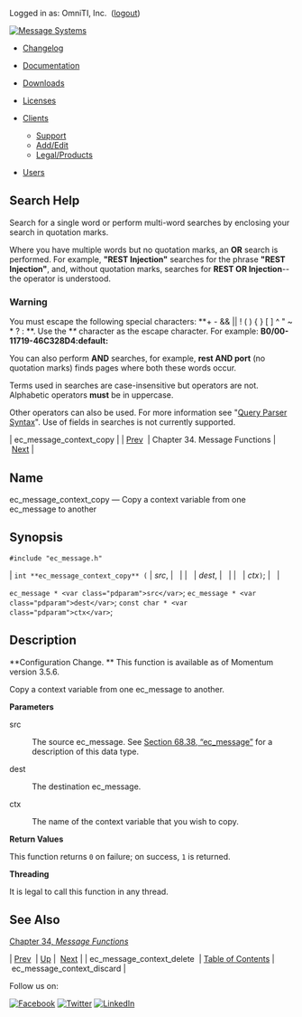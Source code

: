 Logged in as: OmniTI, Inc.  ([logout](https://support.messagesystems.com/logout.php))

[![Message Systems](https://support.messagesystems.com/images/ms-white205.png)](https://support.messagesystems.com/start.php) 

*   [Changelog](https://support.messagesystems.com/start.php?show=changelog)
*   [Documentation](https://support.messagesystems.com/docs/)
*   [Downloads](https://support.messagesystems.com/start.php)

*   [Licenses](https://support.messagesystems.com/license_summary.php)
*   <a href="">Clients</a>
    *   [Support](https://support.messagesystems.com/cs.php)
    *   [Add/Edit](https://support.messagesystems.com/edit_client.php)
    *   [Legal/Products](https://support.messagesystems.com/edit_products.php)
*   [Users](https://support.messagesystems.com/edit_customer.php)

## Search Help

Search for a single word or perform multi-word searches by enclosing your search in quotation marks.

Where you have multiple words but no quotation marks, an **OR** search is performed. For example, **"REST Injection"** searches for the phrase **"REST Injection"**, and, without quotation marks, searches for **REST OR Injection**--the operator is understood.

### Warning

You must escape the following special characters: **+ - && || ! ( ) { } [ ] ^ " ~ * ? : \**. Use the **\** character as the escape character. For example: **B0/00-11719-46C328D4\:default\:**

You can also perform **AND** searches, for example, **rest AND port** (no quotation marks) finds pages where both these words occur.

Terms used in searches are case-insensitive but operators are not. Alphabetic operators **must** be in uppercase.

Other operators can also be used. For more information see "[Query Parser Syntax](https://lucene.apache.org/core/old_versioned_docs/versions/3_0_0/queryparsersyntax.html)". Use of fields in searches is not currently supported.

| ec_message_context_copy |
| [Prev](apis.ec_message_context_delete.php)  | Chapter 34. Message Functions |  [Next](apis.ec_message_context_discard.php) |

<a name="apis.ec_message_context_copy"></a>
## Name

ec_message_context_copy — Copy a context variable from one ec_message to another

## Synopsis

`#include "ec_message.h"`

| `int **ec_message_context_copy** (` | <var class="pdparam">src</var>, |   |
|   | <var class="pdparam">dest</var>, |   |
|   | <var class="pdparam">ctx</var>`)`; |   |

`ec_message * <var class="pdparam">src</var>`;
`ec_message * <var class="pdparam">dest</var>`;
`const char * <var class="pdparam">ctx</var>`;<a name="idp27873168"></a>
## Description

**Configuration Change. ** This function is available as of Momentum version 3.5.6.

Copy a context variable from one ec_message to another.

**Parameters**

<dl class="variablelist">

<dt>src</dt>

<dd>

The source ec_message. See [Section 68.38, “ec_message”](structs.ec_message.php "68.38. ec_message") for a description of this data type.

</dd>

<dt>dest</dt>

<dd>

The destination ec_message.

</dd>

<dt>ctx</dt>

<dd>

The name of the context variable that you wish to copy.

</dd>

</dl>

**Return Values**

This function returns `0` on failure; on success, `1` is returned.

**Threading**

It is legal to call this function in any thread.

<a name="idp27885984"></a>
## See Also

[Chapter 34, *Message Functions*](ec_message.php "Chapter 34. Message Functions") 

| [Prev](apis.ec_message_context_delete.php)  | [Up](ec_message.php) |  [Next](apis.ec_message_context_discard.php) |
| ec_message_context_delete  | [Table of Contents](index.php) |  ec_message_context_discard |

Follow us on:

[![Facebook](https://support.messagesystems.com/images/icon-facebook.png)](http://www.facebook.com/messagesystems) [![Twitter](https://support.messagesystems.com/images/icon-twitter.png)](http://twitter.com/#!/MessageSystems) [![LinkedIn](https://support.messagesystems.com/images/icon-linkedin.png)](http://www.linkedin.com/company/message-systems)